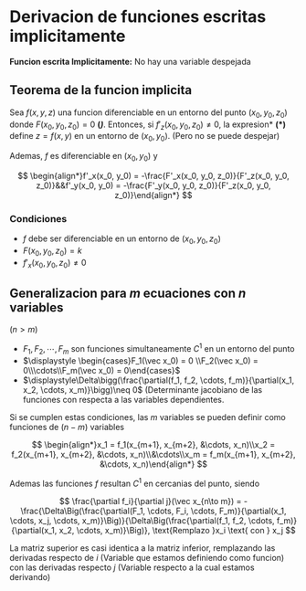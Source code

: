 # Derivacion de funciones escritas implicitamente

**Funcion escrita Implicitamente:** No hay una variable despejada

## Teorema de la funcion implicita

Sea $f(x,y,z)$ una funcion diferenciable en un entorno del punto $(x_0, y_0, z_0)$ donde $F(x_0, y_0, z_0) = 0$ **(*)***. Entonces, si $f'_z(x_0, y_0, z_0) \neq 0$, la expresion* **(*)** define $z=f(x,y)$ en un entorno de $(x_0, y_0)$. (Pero no se puede despejar)

Ademas, $f$ es diferenciable en $(x_0, y_0)$ y

$$
\begin{align*}f'_x(x_0,  y_0) = -\frac{F'_x(x_0, y_0, z_0)}{F'_z(x_0, y_0, z_0)}&&f'_y(x_0,  y_0) = -\frac{F'_y(x_0, y_0, z_0)}{F'_z(x_0, y_0, z_0)}\end{align*}
$$

### Condiciones

- $f$ debe ser diferenciable en un entorno de $(x_0, y_0, z_0)$
- $F(x_0, y_0, z_0) = k$
- $f'_x(x_0, y_0, z_0) \neq 0$

## Generalizacion para $m$ ecuaciones con $n$ variables

$(n>m)$

- $F_1, F_2, \cdots, F_m$ son funciones simultaneamente $C^1$ en un entorno del punto
- $\displaystyle \begin{cases}F_1(\vec x_0) = 0 \\F_2(\vec x_0) = 0\\\cdots\\F_m(\vec x_0) = 0\end{cases}$
- $\displaystyle\Delta\bigg(\frac{\partial(f_1, f_2, \cdots, f_m)}{\partial(x_1, x_2, \cdots, x_m)}\bigg)\neq 0$ (Determinante jacobiano de las funciones con respecta a las variables dependientes.

Si se cumplen estas condiciones, las $m$ variables se pueden definir como funciones de $(n-m)$ variables

$$
\begin{align*}x_1 = f_1(x_{m+1}, x_{m+2}, &\cdots, x_n)\\x_2 = f_2(x_{m+1}, x_{m+2}, &\cdots, x_n)\\&\cdots\\x_m = f_m(x_{m+1}, x_{m+2}, &\cdots, x_n)\end{align*}
$$

Ademas las funciones $f$ resultan $C^1$ en cercanias del punto, siendo

$$
\frac{\partial f_i}{\partial j}(\vec x_{n\to m}) = -\frac{\Delta\Big(\frac{\partial(F_1, \cdots, F_i, \cdots, F_m)}{\partial(x_1, \cdots, x_j, \cdots, x_m)}\Big)}{\Delta\Big(\frac{\partial(f_1, f_2, \cdots, f_m)}{\partial(x_1, x_2, \cdots, x_m)}\Big)}, \text{Remplazo }x_i \text{ con } x_j
$$

La matriz superior es casi identica a la matriz inferior, remplazando las derivadas respecto de  $i$ (Variable que estamos definiendo como funcion)  con las derivadas respecto $j$ (Variable respecto a la cual estamos derivando)